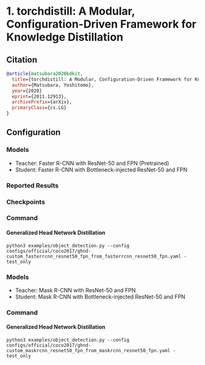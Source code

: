 # 1. torchdistill: A Modular, Configuration-Driven Framework for Knowledge Distillation
## Citation
```bibtex
@article{matsubara2020kdkit,
  title={torchdistill: A Modular, Configuration-Driven Framework for Knowledge Distillation},
  author={Matsubara, Yoshitomo},
  year={2020}
  eprint={2011.12913},
  archivePrefix={arXiv},
  primaryClass={cs.LG}
}
```

## Configuration
### Models
- Teacher: Faster R-CNN with ResNet-50 and FPN (Pretrained)
- Student: Faster R-CNN with Bottleneck-injected ResNet-50 and FPN

### Reported Results

### Checkpoints

### Command
#### Generalized Head Network Distillation
```
python3 examples/object_detection.py --config configs/official/coco2017/ghnd-custom_fasterrcnn_resnet50_fpn_from_fasterrcnn_resnet50_fpn.yaml -test_only
```

### Models
- Teacher: Mask R-CNN with ResNet-50 and FPN
- Student: Mask R-CNN with Bottleneck-injected ResNet-50 and FPN

### Command
#### Generalized Head Network Distillation
```
python3 examples/object_detection.py --config configs/official/coco2017/ghnd-custom_maskrcnn_resnet50_fpn_from_maskrcnn_resnet50_fpn.yaml -test_only
```

